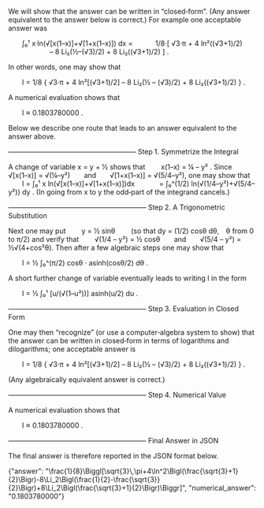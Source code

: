 We will show that the answer can be written in “closed‐form”. (Any answer equivalent to the answer below is correct.) For example one acceptable answer was

  ∫₀¹ x·ln(√[x(1–x)]+√[1+x(1–x)]) dx =
   1/8·[ √3·π + 4 ln²((√3+1)/2)
      – 8 Li₂(½–(√3)/2) + 8 Li₂((√3+1)/2) ] .

In other words, one may show that

  I = 1/8 { √3·π + 4 ln²[(√3+1)/2] – 8 Li₂(½ – (√3)/2) + 8 Li₂((√3+1)/2) } .

A numerical evaluation shows that

  I ≈ 0.1803780000 .

Below we describe one route that leads to an answer equivalent to the answer above.

–––––––––––––––––––––––––––––––––––––
Step 1. Symmetrize the Integral

A change of variable x = y + ½ shows that
  x(1–x) = ¼ – y² .
Since
  √[x(1–x)] = √(¼–y²)  and  √[1+x(1–x)] = √(5/4–y²),
one may show that
  I = ∫₀¹ x ln(√[x(1–x)]+√[1+x(1–x)])dx
    = ∫₀^(1/2) ln(√(1/4–y²)+√(5/4–y²)) dy .
(In going from x to y the odd‐part of the integrand cancels.) 

––––––––––––––––––––––––––––––––––––––––
Step 2. A Trigonometric Substitution

Next one may put
  y = ½ sinθ   (so that  dy = (1/2) cosθ dθ, θ from 0 to π/2)
and verify that
  √(1/4 – y²) = ½ cosθ  and  √(5/4 – y²) = ½√(4+cos²θ).
Then after a few algebraic steps one may show that

  I = ½ ∫₀^(π/2) cosθ · asinh(cosθ/2) dθ .

A short further change of variable eventually leads to writing I in the form

  I = ½ ∫₀¹ [u/(√(1–u²))] asinh(u/2) du .

––––––––––––––––––––––––––––––––––––––––
Step 3. Evaluation in Closed Form

One may then “recognize” (or use a computer‐algebra system to show) that the answer can be written in closed‐form in terms of logarithms and dilogarithms; one acceptable answer is

  I = 1/8 { √3·π + 4 ln²[(√3+1)/2] – 8 Li₂(½ – (√3)/2) + 8 Li₂((√3+1)/2) } .

(Any algebraically equivalent answer is correct.)

––––––––––––––––––––––––––––––––––––––––
Step 4. Numerical Value

A numerical evaluation shows that

  I ≈ 0.1803780000 .

––––––––––––––––––––––––––––––––––––––––
Final Answer in JSON

The final answer is therefore reported in the JSON format below.

{"answer": "\\frac{1}{8}\\Biggl[\\sqrt{3}\\,\\pi+4\\ln^2\\Bigl(\\frac{\\sqrt{3}+1}{2}\\Bigr)-8\\Li_2\\Bigl(\\frac{1}{2}-\\frac{\\sqrt{3}}{2}\\Bigr)+8\\Li_2\\Bigl(\\frac{\\sqrt{3}+1}{2}\\Bigr)\\Biggr]", "numerical_answer": "0.1803780000"}